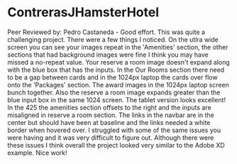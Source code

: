 # ContrerasJHamsterHotel
Peer Reviewed by: Pedro Castaneda - Good effort. This was quite a challenging project. There were a few things I noticed. On the utlra wide screen you can see your images repeat in the 'Amenities' section, the other sections that had background images were fine I think you may have missed a no-repeat value. Your reserve a room image doesn't expand along with the blue box that has the inputs. In the Our Rooms section there need to be a gap between cards and in the 1024px laptop the cards over flow onto the 'Packages' section. The award images in the 1024px laptop screen bunch together. Also the reserve a room image expands greater than the blue input box in the same 1024 screen. The tablet version looks excellent! In the 425 the amenities section offsets to the right and the inputs are misaligned in reserve a room section. The links in the navbar are in the center but should have been at baseline and the links needed a white border when hovered over. I struggled with some of the same issues you were having and it was very difficult to figure out. Although there were these issues I think overall the project looked very similar to the Adobe XD example. Nice work!
